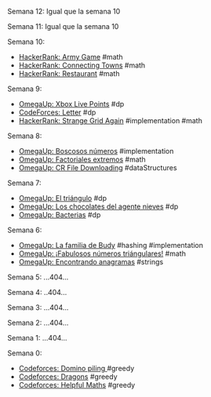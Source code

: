 Semana 12: Igual que la semana 10

Semana 11: Igual que la semana 10

Semana 10:
 * [HackerRank: Army Game](https://www.hackerrank.com/challenges/game-with-cells/problem) #math
 * [HackerRank: Connecting Towns](https://www.hackerrank.com/challenges/connecting-towns/problem) #math
 * [HackerRank: Restaurant](https://www.hackerrank.com/challenges/restaurant/problem) #math

Semana 9:
 * [OmegaUp: Xbox Live Points](https://omegaup.com/arena/problem/Xbox-Live-Points#problems) #dp
 * [CodeForces: Letter](https://codeforces.com/contest/180/problem/C) #dp
 * [HackerRank: Strange Grid Again](https://www.hackerrank.com/challenges/strange-grid/problem) #implementation #math

Semana 8:
 * [OmegaUp: Boscosos números](https://omegaup.com/arena/problem/Boscosos-Numeros#problems) #implementation
 * [OmegaUp: Factoriales extremos](https://omegaup.com/arena/problem/Factoriales-extremos#problems) #math
 * [OmegaUp: CR File Downloading](https://omegaup.com/arena/problem/CR-File-downloading#problems) #dataStructures

Semana 7:
* [OmegaUp: El triángulo](https://omegaup.com/arena/problem/triangulo#problems) #dp
* [OmegaUp: Los chocolates del agente nieves](https://omegaup.com/arena/problem/chocolates#problems) #dp
* [OmegaUp: Bacterias](https://omegaup.com/arena/problem/mirBacterias#problems) #dp

Semana 6:
 * [OmegaUp: La familia de Budy](https://omegaup.com/arena/problem/La-familia-de-Buddy#problems) #hashing #implementation
 * [OmegaUp: ¡Fabulosos números triángulares!](https://omegaup.com/arena/problem/Fabulosos-numeros-triangulares#problems) #math
 * [OmegaUp: Encontrando anagramas](https://omegaup.com/arena/problem/Encontrando-Anagramas#problems) #strings


Semana 5:
...404...

Semana 4:
..404...

Semana 3:
...404...

Semana 2:
...404...

Semana 1:
...404...

Semana 0:
 * [Codeforces: Domino piling ](http://codeforces.com/problemset/problem/50/A) #greedy
 * [Codeforces: Dragons](http://codeforces.com/problemset/problem/230/A) #greedy
 * [Codeforces: Helpful Maths](http://codeforces.com/problemset/problem/339/A) #greedy
